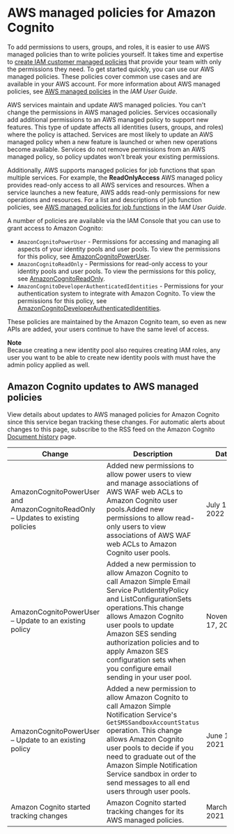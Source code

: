 # AWS managed policies for Amazon Cognito<a name="security-iam-awsmanpol"></a>







To add permissions to users, groups, and roles, it is easier to use AWS managed policies than to write policies yourself\. It takes time and expertise to [create IAM customer managed policies](https://docs.aws.amazon.com/IAM/latest/UserGuide/access_policies_create-console.html) that provide your team with only the permissions they need\. To get started quickly, you can use our AWS managed policies\. These policies cover common use cases and are available in your AWS account\. For more information about AWS managed policies, see [AWS managed policies](https://docs.aws.amazon.com/IAM/latest/UserGuide/access_policies_managed-vs-inline.html#aws-managed-policies) in the *IAM User Guide*\.

AWS services maintain and update AWS managed policies\. You can't change the permissions in AWS managed policies\. Services occasionally add additional permissions to an AWS managed policy to support new features\. This type of update affects all identities \(users, groups, and roles\) where the policy is attached\. Services are most likely to update an AWS managed policy when a new feature is launched or when new operations become available\. Services do not remove permissions from an AWS managed policy, so policy updates won't break your existing permissions\.

Additionally, AWS supports managed policies for job functions that span multiple services\. For example, the **ReadOnlyAccess** AWS managed policy provides read\-only access to all AWS services and resources\. When a service launches a new feature, AWS adds read\-only permissions for new operations and resources\. For a list and descriptions of job function policies, see [AWS managed policies for job functions](https://docs.aws.amazon.com/IAM/latest/UserGuide/access_policies_job-functions.html) in the *IAM User Guide*\.

A number of policies are available via the IAM Console that you can use to grant access to Amazon Cognito:
+ `AmazonCognitoPowerUser` \- Permissions for accessing and managing all aspects of your identity pools and user pools\. To view the permissions for this policy, see [AmazonCognitoPowerUser](https://console.aws.amazon.com/iam/home#/policies/arn:aws:iam::aws:policy/AmazonCognitoPowerUser)\.
+ `AmazonCognitoReadOnly` \- Permissions for read\-only access to your identity pools and user pools\. To view the permissions for this policy, see [AmazonCognitoReadOnly](https://console.aws.amazon.com/iam/home#/policies/arn:aws:iam::aws:policy/AmazonCognitoReadOnly)\.
+ `AmazonCognitoDeveloperAuthenticatedIdentities` \- Permissions for your authentication system to integrate with Amazon Cognito\. To view the permissions for this policy, see [AmazonCognitoDeveloperAuthenticatedIdentities](https://console.aws.amazon.com/iam/home#/policies/arn:aws:iam::aws:policy/AmazonCognitoDeveloperAuthenticatedIdentities)\.

These policies are maintained by the Amazon Cognito team, so even as new APIs are added, your users continue to have the same level of access\.

**Note**  
Because creating a new identity pool also requires creating IAM roles, any user you want to be able to create new identity pools with must have the admin policy applied as well\.













## Amazon Cognito updates to AWS managed policies<a name="security-iam-awsmanpol-updates"></a>



View details about updates to AWS managed policies for Amazon Cognito since this service began tracking these changes\. For automatic alerts about changes to this page, subscribe to the RSS feed on the Amazon Cognito [Document history](https://docs.aws.amazon.com/cognito/latest/developerguide/cognito-document-history.html) page\.




| Change | Description | Date | 
| --- | --- | --- | 
| AmazonCognitoPowerUser and AmazonCognitoReadOnly – Updates to existing policies | Added new permissions to allow power users to view and manage associations of AWS WAF web ACLs to Amazon Cognito user pools\.Added new permissions to allow read\-only users to view associations of AWS WAF web ACLs to Amazon Cognito user pools\. | July 19, 2022 | 
| AmazonCognitoPowerUser – Update to an existing policy | Added a new permission to allow Amazon Cognito to call Amazon Simple Email Service PutIdentityPolicy and ListConfigurationSets operations\.This change allows Amazon Cognito user pools to update Amazon SES sending authorization policies and to apply Amazon SES configuration sets when you configure email sending in your user pool\. | November 17, 2021 | 
| AmazonCognitoPowerUser – Update to an existing policy |  Added a new permission to allow Amazon Cognito to call Amazon Simple Notification Service's `GetSMSSandboxAccountStatus` operation\. This change allows Amazon Cognito user pools to decide if you need to graduate out of the Amazon Simple Notification Service sandbox in order to send messages to all end users through user pools\.  | June 1, 2021 | 
|  Amazon Cognito started tracking changes  |  Amazon Cognito started tracking changes for its AWS managed policies\.  | March 1, 2021 | 
